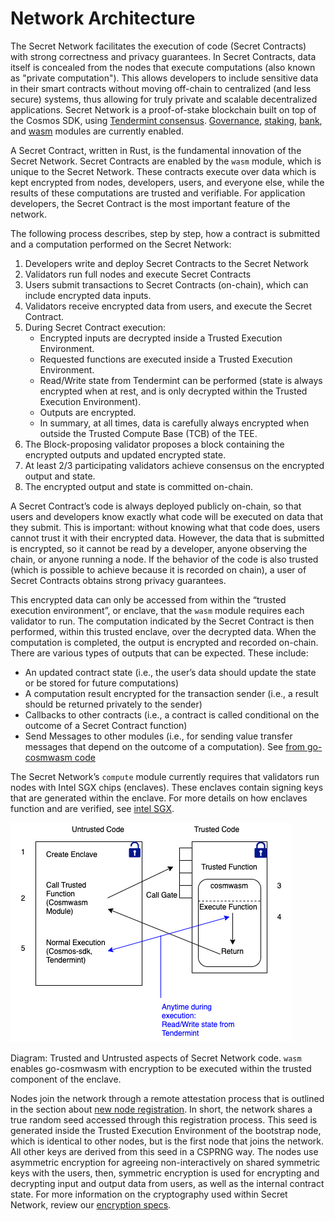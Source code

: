 # Network Architecture

The Secret Network facilitates the execution of code (Secret Contracts) with strong correctness and privacy guarantees. In Secret Contracts, data itself is concealed from the nodes that execute computations (also known as "private computation"). This allows developers to include sensitive data in their smart contracts without moving off-chain to centralized (and less secure) systems, thus allowing for truly private and scalable decentralized applications. Secret Network is a proof-of-stake blockchain built on top of the Cosmos SDK, using [Tendermint consensus](https://docs.tendermint.com/master/introduction/what-is-tendermint.html#consensus-overview). [Governance](https://github.com/enigmampc/cosmos-sdk/blob/master/x/gov/spec/README.md), [staking](https://github.com/enigmampc/cosmos-sdk/blob/master/x/staking/spec/README.md), [bank](https://github.com/enigmampc/cosmos-sdk/tree/master/x/bank/spec), and [wasm](https://github.com/enigmampc/SecretNetwork/tree/master/x/compute) modules are currently enabled. 

A Secret Contract, written in Rust, is the fundamental innovation of the Secret Network. Secret Contracts are enabled by the `wasm` module, which is unique to the Secret Network. These contracts execute over data which is kept encrypted from nodes, developers, users, and everyone else, while the results of these computations are trusted and verifiable. For application developers, the Secret Contract is the most important feature of the network.

The following process describes, step by step, how a contract is submitted and a computation performed on the Secret Network:

1. Developers write and deploy Secret Contracts to the Secret Network
2. Validators run full nodes and execute Secret Contracts
3. Users submit transactions to Secret Contracts (on-chain), which can include encrypted data inputs.
4. Validators receive encrypted data from users, and execute the Secret Contract.
5. During Secret Contract execution:
   - Encrypted inputs are decrypted inside a Trusted Execution Environment.
   - Requested functions are executed inside a Trusted Execution Environment.
   - Read/Write state from Tendermint can be performed (state is always encrypted when at rest, and is only decrypted within the Trusted Execution Environment).
   - Outputs are encrypted.
   - In summary, at all times, data is carefully always encrypted when outside the Trusted Compute Base (TCB) of the TEE.
6. The Block-proposing validator proposes a block containing the encrypted outputs and updated encrypted state.
7. At least 2/3 participating validators achieve consensus on the encrypted output and state.
8. The encrypted output and state is committed on-chain.

A Secret Contract’s code is always deployed publicly on-chain, so that users and developers know exactly what code will be executed on data that they submit. This is important: without knowing what that code does, users cannot trust it with their encrypted data. However, the data that is submitted is encrypted, so it cannot be read by a developer, anyone observing the chain, or anyone running a node. If the behavior of the code is also trusted (which is possible to achieve because it is recorded on chain), a user of Secret Contracts obtains strong privacy guarantees.

This encrypted data can only be accessed from within the “trusted execution environment”, or enclave, that the `wasm` module requires each validator to run. The computation indicated by the Secret Contract is then performed, within this trusted enclave, over the decrypted data. When the computation is completed, the output is encrypted and recorded on-chain. There are various types of outputs that can be expected. These include:

- An updated contract state (i.e., the user’s data should update the state or be stored for future computations)
- A computation result encrypted for the transaction sender (i.e., a result should be returned privately to the sender)
- Callbacks to other contracts (i.e., a contract is called conditional on the outcome of a Secret Contract function)
- Send Messages to other modules (i.e., for sending value transfer messages that depend on the outcome of a computation). See [from go-cosmwasm code](https://github.com/enigmampc/SecretNetwork/blob/master/go-cosmwasm/types/msg.go#L63-L69)

The Secret Network’s `compute` module currently requires that validators run nodes with Intel SGX chips (enclaves). These enclaves contain signing keys that are generated within the enclave. For more details on how enclaves function and are verified, see [intel SGX](sgx.md).

![enclave](../images/diagrams/enclave.png)

Diagram: Trusted and Untrusted aspects of Secret Network code. `wasm` enables go-cosmwasm with encryption to be executed within the trusted component of the enclave.

Nodes join the network through a remote attestation process that is outlined in the section about [new node registration](encryption-specs.md#new-node-registration). In short, the network shares a true random seed accessed through this registration process. This seed is generated inside the Trusted Execution Environment of the bootstrap node, which is identical to other nodes, but is the first node that joins the network. All other keys are derived from this seed in a CSPRNG way. The nodes use asymmetric encryption for agreeing non-interactively on shared symmetric keys with the users, then, symmetric encryption is used for encrypting and decrypting input and output data from users, as well as the internal contract state. For more information on the cryptography used within Secret Network, review our [encryption specs](encryption-specs.md).
